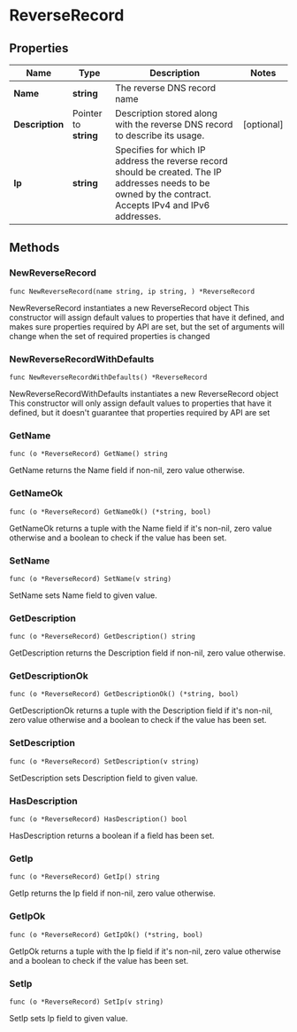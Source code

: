 # ReverseRecord

## Properties

|Name | Type | Description | Notes|
|------------ | ------------- | ------------- | -------------|
|**Name** | **string** | The reverse DNS record name | |
|**Description** | Pointer to **string** | Description stored along with the reverse DNS record to describe its usage. | [optional] |
|**Ip** | **string** | Specifies for which IP address the reverse record should be created. The IP addresses needs to be owned by the contract. Accepts IPv4 and IPv6 addresses. | |

## Methods

### NewReverseRecord

`func NewReverseRecord(name string, ip string, ) *ReverseRecord`

NewReverseRecord instantiates a new ReverseRecord object
This constructor will assign default values to properties that have it defined,
and makes sure properties required by API are set, but the set of arguments
will change when the set of required properties is changed

### NewReverseRecordWithDefaults

`func NewReverseRecordWithDefaults() *ReverseRecord`

NewReverseRecordWithDefaults instantiates a new ReverseRecord object
This constructor will only assign default values to properties that have it defined,
but it doesn't guarantee that properties required by API are set

### GetName

`func (o *ReverseRecord) GetName() string`

GetName returns the Name field if non-nil, zero value otherwise.

### GetNameOk

`func (o *ReverseRecord) GetNameOk() (*string, bool)`

GetNameOk returns a tuple with the Name field if it's non-nil, zero value otherwise
and a boolean to check if the value has been set.

### SetName

`func (o *ReverseRecord) SetName(v string)`

SetName sets Name field to given value.


### GetDescription

`func (o *ReverseRecord) GetDescription() string`

GetDescription returns the Description field if non-nil, zero value otherwise.

### GetDescriptionOk

`func (o *ReverseRecord) GetDescriptionOk() (*string, bool)`

GetDescriptionOk returns a tuple with the Description field if it's non-nil, zero value otherwise
and a boolean to check if the value has been set.

### SetDescription

`func (o *ReverseRecord) SetDescription(v string)`

SetDescription sets Description field to given value.

### HasDescription

`func (o *ReverseRecord) HasDescription() bool`

HasDescription returns a boolean if a field has been set.

### GetIp

`func (o *ReverseRecord) GetIp() string`

GetIp returns the Ip field if non-nil, zero value otherwise.

### GetIpOk

`func (o *ReverseRecord) GetIpOk() (*string, bool)`

GetIpOk returns a tuple with the Ip field if it's non-nil, zero value otherwise
and a boolean to check if the value has been set.

### SetIp

`func (o *ReverseRecord) SetIp(v string)`

SetIp sets Ip field to given value.



